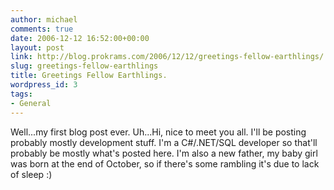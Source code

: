 ```yaml
---
author: michael
comments: true
date: 2006-12-12 16:52:00+00:00
layout: post
link: http://blog.prokrams.com/2006/12/12/greetings-fellow-earthlings/
slug: greetings-fellow-earthlings
title: Greetings Fellow Earthlings.
wordpress_id: 3
tags:
- General
---
```


Well...my first blog post ever.  Uh...Hi, nice to meet you all.  I'll be posting probably mostly development stuff.  I'm a C#/.NET/SQL developer so that'll probably be mostly what's posted here.  I'm also a new father, my baby girl was born at the end of October, so if there's some rambling it's due to lack of sleep :)
